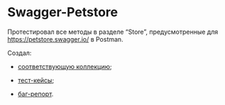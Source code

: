 # Swagger-Petstore

Протестировал все методы в разделе “Store”, предусмотренные для https://petstore.swagger.io/ в Postman.

Создал:

- [соответствующую коллекцию](https://github.com/PavelPakhadnia/Swagger-Petstore/blob/main/Swagger%20Petstore.postman_collection.json); 

- [тест-кейсы](https://github.com/PavelPakhadnia/Swagger-Petstore/blob/main/Test-cases%20Swagger_Petstore.pdf);

- [баг-репорт](https://github.com/PavelPakhadnia/Swagger-Petstore/blob/main/Bug-report%20Swagger_Petstore.pdf).
